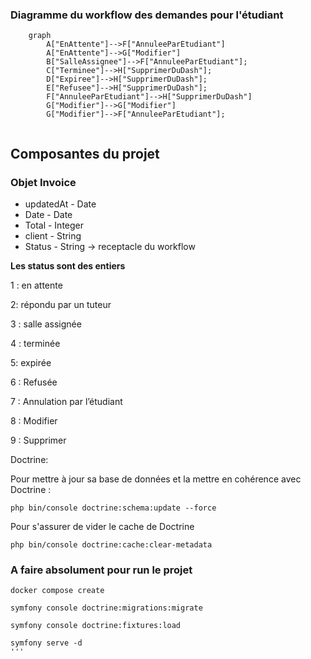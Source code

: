 
### Diagramme du workflow des demandes pour l'étudiant
```mermaid
    graph 
        A["EnAttente"]-->F["AnnuleeParEtudiant"]
        A["EnAttente"]-->G["Modifier"]
        B["SalleAssignee"]-->F["AnnuleeParEtudiant"];
        C["Terminee"]-->H["SupprimerDuDash"];
        D["Expiree"]-->H["SupprimerDuDash"];
        E["Refusee"]-->H["SupprimerDuDash"];
        F["AnnuleeParEtudiant"]-->H["SupprimerDuDash"]
        G["Modifier"]-->G["Modifier"]
        G["Modifier"]-->F["AnnuleeParEtudiant"];
        
```

## Composantes du projet

### Objet Invoice

 - updatedAt - Date
 - Date - Date
 - Total - Integer
 - client - String
 - Status - String -> receptacle du workflow




**Les status sont des entiers**

1 : en attente 

2: répondu par un tuteur

3 : salle assignée 

4 : terminée 

5: expirée 

6 : Refusée 

7 : Annulation par l’étudiant 

8 : Modifier 

9 : Supprimer 



Doctrine: 

Pour mettre à jour sa base de données et la mettre en cohérence avec Doctrine :

````shell
php bin/console doctrine:schema:update --force
````

Pour s'assurer de vider le cache de Doctrine 
```shell
php bin/console doctrine:cache:clear-metadata
```




### A faire absolument pour run le projet 
````shell
docker compose create 
````
````shell
symfony console doctrine:migrations:migrate
````

````shell
symfony console doctrine:fixtures:load
````

````shell
symfony serve -d
'''
